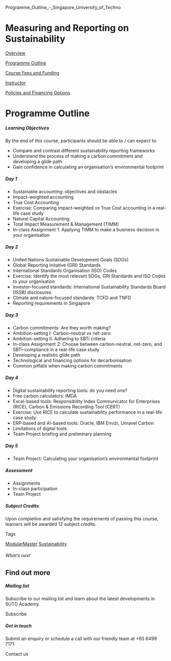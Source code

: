 Programme_Outline_-_Singapore_University_of_Techno



Measuring and Reporting on Sustainability
=========================================

[Overview](/course/measuring-and-reporting-on-sustainability/#tabs)

[Programme Outline](/course/measuring-and-reporting-on-sustainability/programme-outline/#tabs)

[Course Fees and Funding](/course/measuring-and-reporting-on-sustainability/course-fees-and-funding/#tabs)

[Instructor](/course/measuring-and-reporting-on-sustainability/instructor/#tabs)

[Policies and Financing Options](/course/measuring-and-reporting-on-sustainability/policies-and-financing-options/#tabs)

Programme Outline
=================

##### **Learning Objectives**

By the end of this course, participants should be able to / can expect to:

* Compare and contrast different sustainability reporting frameworks
* Understand the process of making a carbon commitment and developing a glide path
* Gain confidence in calculating an organisation’s environmental footprint

##### Day 1

* Sustainable accounting: objectives and obstacles
* Impact-weighted accounting
* True Cost Accounting
* Exercise: Comparing impact-weighted vs True Cost accounting in a real-life case study
* Natural Capital Accounting
* Total Impact Measurement & Management (TIMM)
* In-class Assignment 1: Applying TIMM to make a business decision in your organisation

##### Day 2

* United Nations Sustainable Development Goals (SDGs)
* Global Reporting Initative (GRI) Standards
* International Standards Organisation (ISO) Codes
* Exercise: Identify the most relevant SDGs, GRI Standards and ISO Codes to your organisation
* Investor-focused standards: International Sustainability Standards Board (ISSB) disclosures
* Climate and nature-focused standards: TCFD and TNFD
* Reporting requirements in Singapore

##### Day 3

* Carbon commitments: Are they worth making?
* Ambition-setting I: Carbon-neutral vs net-zero
* Ambition-setting II: Adhering to SBTi criteria
* In-class Assignment 2: Choose between carbon-neutral, net-zero, and SBTi-compliance in a real-life case study
* Developing a realistic glide path
* Technological and financing options for decarbonisation
* Common pitfalls when making carbon commitments

##### Day 4

* Digital sustainability reporting tools: do you need one?
* Free carbon calculators: IMDA
* Excel-based tools: Responsibility Index Communicator for Enterprises (RICE), Carbon & Emissions Recording Tool (CERT)
* Exercise: Use RICE to calculate sustainability performance in a real-life case study
* ERP-based and AI-based tools: Oracle, IBM Envizi, Unravel Carbon
* Limitations of digital tools
* Team Project briefing and preliminary planning

##### Day 5

* Team Project: Calculating your organisation’s environmental footprint

##### **Assessment**

* Assignments
* In-class participation
* Team Project

##### **Subject Credits**

Upon completion and satisfying the requirements of passing this course, learners will be awarded 12 subject credits.

Tags

[ModularMaster](/admissions/academy/courses-and-modules/?academy-type-course=792)
[Sustainability](/admissions/academy/courses-and-modules/?discipline=833)

###### What’s next

Find out more
-------------

##### Mailing list

Subscribe to our mailing list and learn about the latest developments in SUTD Academy.

Subscribe

##### Get in touch

Submit an enquiry or schedule a call with our friendly team at +65 6499 7171.

Contact us

